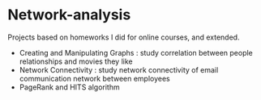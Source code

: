 # Network-analysis

Projects based on homeworks I did for online courses, and extended.

- Creating and Manipulating Graphs : study correlation between people relationships and movies they like
- Network Connectivity : study network connectivity of email communication network between employees 
- PageRank and HITS algorithm 



